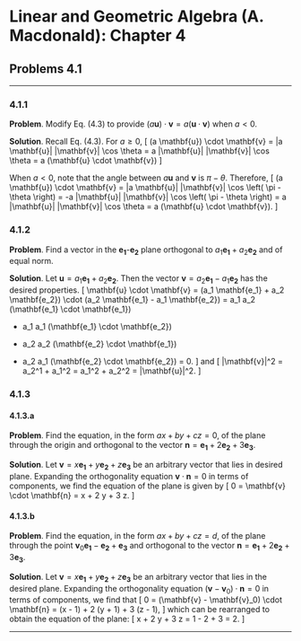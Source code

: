 Linear and Geometric Algebra (A. Macdonald): Chapter 4
======================================================

## Problems 4.1

-------------------------------------------------------------------------------

### 4.1.1

__Problem__. Modify Eq. (4.3) to provide
$(a \mathbf{u}) \cdot \mathbf{v} = a (\mathbf{u} \cdot \mathbf{v})$ when
$a < 0$.

__Solution__. Recall Eq. (4.3). For $a \ge 0$,
\[
(a \mathbf{u}) \cdot \mathbf{v}
= |a \mathbf{u}| |\mathbf{v}| \cos \theta
= a |\mathbf{u}| |\mathbf{v}| \cos \theta
= a (\mathbf{u} \cdot \mathbf{v})
\]

When $a < 0$, note that the angle between $a \mathbf{u}$ and $\mathbf{v}$
is $\pi - \theta$. Therefore,
\[
(a \mathbf{u}) \cdot \mathbf{v}
= |a \mathbf{u}| |\mathbf{v}| \cos \left( \pi - \theta \right)
= -a |\mathbf{u}| |\mathbf{v}| \cos \left( \pi - \theta \right)
= a |\mathbf{u}| |\mathbf{v}| \cos \theta
= a (\mathbf{u} \cdot \mathbf{v}).
\]

### 4.1.2

__Problem__. Find a vector in the $\mathbf{e_1}$-$\mathbf{e_2}$ plane
orthogonal to $a_1 \mathbf{e_1} + a_2 \mathbf{e_2}$ and of equal norm.

__Solution__. Let $\mathbf{u} = a_1 \mathbf{e_1} + a_2 \mathbf{e_2}$. Then
the vector $\mathbf{v} = a_2 \mathbf{e_1} - a_1 \mathbf{e_2}$ has the desired
properties.
\[
\mathbf{u} \cdot \mathbf{v}
= (a_1 \mathbf{e_1} + a_2 \mathbf{e_2}) \cdot
  (a_2 \mathbf{e_1} - a_1 \mathbf{e_2})
=   a_1 a_2 (\mathbf{e_1} \cdot \mathbf{e_1})
  - a_1 a_1 (\mathbf{e_1} \cdot \mathbf{e_2})
  + a_2 a_2 (\mathbf{e_2} \cdot \mathbf{e_1})
  - a_2 a_1 (\mathbf{e_2} \cdot \mathbf{e_2})
= 0.
\]
and
\[
|\mathbf{v}|^2 = a_2^1 + a_1^2 = a_1^2 + a_2^2 = |\mathbf{u}|^2.
\]

### 4.1.3

#### 4.1.3.a

__Problem__. Find the equation, in the form $ax + by+cz = 0$, of the plane
through the origin and orthogonal to the vector
$\mathbf{n} = \mathbf{e_1} + 2 \mathbf{e_2} + 3 \mathbf{e_3}$.

__Solution__. Let
$\mathbf{v} = x \mathbf{e_1} + y \mathbf{e_2} + z \mathbf{e_3}$ be an arbitrary
vector that lies in desired plane. Expanding the orthogonality equation
$\mathbf{v} \cdot \mathbf{n} = 0$ in terms of components, we find the equation
of the plane is given by
\[
 0 = \mathbf{v} \cdot \mathbf{n} = x + 2 y + 3 z.
\]

#### 4.1.3.b

__Problem__. Find the equation, in the form $ax + by+cz = d$, of the plane
through the point $\mathbf{v}_0 \mathbf{e_1} - \mathbf{e_2} + \mathbf{e_3}$ and
orthogonal to the vector
$\mathbf{n} = \mathbf{e_1} + 2 \mathbf{e_2} + 3 \mathbf{e_3}$.

__Solution__. Let
$\mathbf{v} = x \mathbf{e_1} + y \mathbf{e_2} + z \mathbf{e_3}$ be an arbitrary
vector that lies in the desired plane. Expanding the orthogonality equation
$(\mathbf{v} - \mathbf{v}_0) \cdot \mathbf{n} = 0$ in terms of
components, we find that
\[
 0 = (\mathbf{v} - \mathbf{v}_0) \cdot \mathbf{n} =
 (x - 1) + 2 (y + 1) + 3 (z - 1),
\]
which can be rearranged to obtain the equation of the plane:
\[
 x + 2 y + 3 z = 1 - 2 + 3 = 2.
\]

-------------------------------------------------------------------------------
